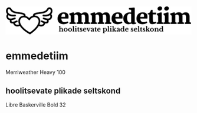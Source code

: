 
![](logo_emmedetiim.svg)

# emmedetiim

Merriweather Heavy 100

## hoolitsevate plikade seltskond

Libre Baskerville Bold 32
